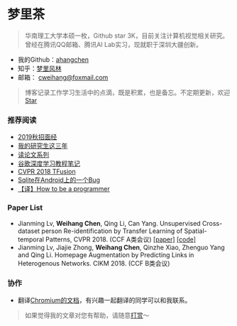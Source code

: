 # 梦里茶


> 华南理工大学本硕一枚，Github star 3K，目前关注计算机视觉相关研究。曾经在腾讯QQ邮箱、腾讯AI Lab实习，现就职于深圳大疆创新。

- 我的Github：[ahangchen](https://github.com/ahangchen)
- 知乎：[梦里风林](https://www.zhihu.com/people/meng-li-feng-lin/activities)
- 邮箱： cweihang@foxmail.com

> 博客记录工作学习生活中的点滴，既是积累，也是备忘。不定期更新，欢迎[Star](https://github.com/ahangchen/windy-afternoon)


### 推荐阅读
- [2019秋招面经](https://zhuanlan.zhihu.com/p/42936891)
- [我的研究生这三年](https://zhuanlan.zhihu.com/p/54161673)
- [读论文系列](ml/papers/README.md)
- [谷歌深度学习教程笔记](https://github.com/ahangchen/GDLnotes)
- [CVPR 2018 TFusion](ml/papers/TFusion.md)
- [Sqlite在Android上的一个Bug](android/sqlite/SQLITE在ANDROID上的一个BUG.md)
- [【译】How to be a programmer](https://ahangchen.gitbooks.io/how-to-be-a-programmer-cn/content/)

### Paper List
- Jianming Lv, **Weihang Chen**, Qing Li, Can Yang. Unsupervised Cross-dataset person Re-identification by Transfer Learning of Spatial-temporal Patterns, CVPR 2018. (CCF A类会议) [[paper]](http://openaccess.thecvf.com/content_cvpr_2018/papers/Lv_Unsupervised_Cross-Dataset_Person_CVPR_2018_paper.pdf) [[code]](https://github.com/ahangchen/TFusion)
- Jianming Lv, Jiajie Zhong, **Weihang Chen**, Qinzhe Xiao, Zhenguo Yang and Qing Li. Homepage Augmentation by Predicting Links in Heterogenous Networks. CIKM 2018. (CCF B类会议)


### 协作
- 翻译[Chromium的文档](https://github.com/ahangchen/Chromium_doc_zh)，有兴趣一起翻译的同学可以和我联系。

> 如果觉得我的文章对您有帮助，请随意[打赏](support.md)～
